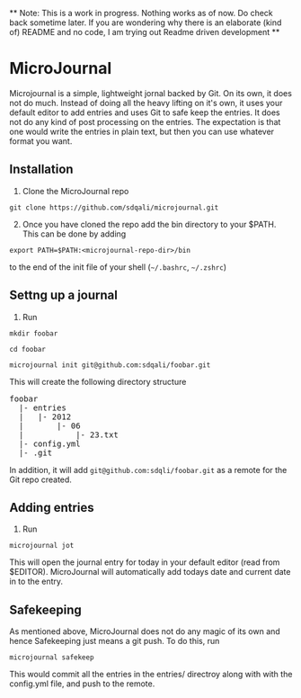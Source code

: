 ** Note: This is a work in progress. Nothing works as of now. Do check
   back sometime later. If you are wondering why there is an elaborate
   (kind of) README and no code, I am trying out Readme driven
   development **

MicroJournal
============

Microjournal is a simple, lightweight jornal backed by Git. On its own,
it does not do much. Instead of doing all the heavy lifting on it's own,
it uses your default editor to add entries and uses Git to safe keep the
entries. It does not do any kind of post processing on the entries. The
expectation is that one would write the entries in plain text, but then
you can use whatever format you want.

Installation
------------

1. Clone the MicroJournal repo

```shell
git clone https://github.com/sdqali/microjournal.git
```

2. Once you have cloned the repo add the bin directory to your
$PATH. This can be done by adding

```shell
export PATH=$PATH:<microjournal-repo-dir>/bin
```
to the end of the init file of your shell (`~/.bashrc`, `~/.zshrc`)

Settng up a journal
-------------------

1. Run

```shell
mkdir foobar
```

```shell
cd foobar
```

```shell
microjournal init git@github.com:sdqali/foobar.git
```
This will create the following directory structure

<pre>
foobar
  |- entries
  |   |- 2012
  |       |- 06
  |           |- 23.txt
  |- config.yml
  |- .git
</pre>

In addition, it will add `git@github.com:sdqli/foobar.git` as a remote for the Git
repo created.

Adding entries
--------------

1. Run

```shell
microjournal jot
```
This will open the journal entry for today in your default editor (read
from $EDITOR). MicroJournal will automatically add todays date and
current date in to the entry.

Safekeeping
-----------

As mentioned above, MicroJournal does not do any magic of its own and
hence Safekeeping just means a git push. To do this, run

```shell
microjournal safekeep
```

This would commit all the entries in the entries/ directroy along with
with the config.yml file, and push to the remote.
